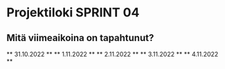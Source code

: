 # Projektiloki SPRINT 04

## Mitä viimeaikoina on tapahtunut? 

** 31.10.2022 **
** 1.11.2022 **
** 2.11.2022 **
** 3.11.2022 **
** 4.11.2022 **


